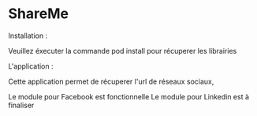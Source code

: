 # ShareMe

Installation :

Veuillez éxecuter la commande pod install pour récuperer les librairies

L'application : 

Cette application permet de récuperer l'url de réseaux sociaux,

Le module pour Facebook est fonctionnelle
Le module pour Linkedin est à finaliser
